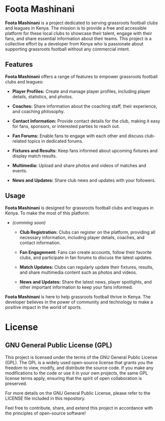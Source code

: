 # Foota Mashinani

__Foota Mashinani__ is a project dedicated to serving grassroots football clubs and leagues in Kenya. The mission is to provide a free and accessible platform for these local clubs to showcase their talent, engage with their fans, and share essential information about their teams. This project is a collective effort by a developer from Kenya who is passionate about supporting grassroots football without any commercial intent.


## Features

__Foota Mashinani__ offers a range of features to empower grassroots football clubs and leagues:

  * __Player Profiles:__ Create and manage player profiles, including player details, statistics, and photos.

  * __Coaches:__ Share information about the coaching staff, their experience, and coaching philosophy.

  * __Contact Information:__ Provide contact details for the club, making it easy for fans, sponsors, or interested parties to reach out.

  * __Fan Forums:__ Enable fans to engage with each other and discuss club-related topics in dedicated forums.

  * __Fixtures and Results:__ Keep fans informed about upcoming fixtures and display match results.

  * __Multimedia:__ Upload and share photos and videos of matches and events.

  * __News and Updates:__ Share club news and updates with your followers.


## Usage

__Foota Mashinani__ is designed for grassroots football clubs and leagues in Kenya. To make the most of this platform:

* _(comming soon)_
  * __Club Registration:__ Clubs can register on the platform, providing all necessary information, including player details, coaches, and contact information.

  * __Fan Engagement:__ Fans can create accounts, follow their favorite clubs, and participate in fan forums to discuss the latest updates.

  * __Match Updates:__ Clubs can regularly update their fixtures, results, and share multimedia content such as photos and videos.

  * __News and Updates:__ Share the latest news, player spotlights, and other important information to keep your fans informed.


__Foota Mashinani__ is here to help grassroots football thrive in Kenya. The developer believes in the power of community and technology to make a positive impact in the world of sports.


# License
## GNU General Public License (GPL)

This project is licensed under the terms of the GNU General Public License (GPL). The GPL is a widely used open-source license that grants you the freedom to view, modify, and distribute the source code. If you make any modifications to the code or use it in your own projects, the same GPL license terms apply, ensuring that the spirit of open collaboration is preserved.

For more details on the GNU General Public License, please refer to the LICENSE file included in this repository.

Feel free to contribute, share, and extend this project in accordance with the principles of open-source software!

